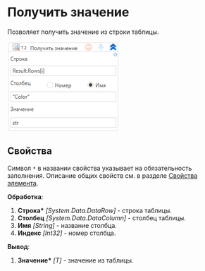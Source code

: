 # Получить значение

Позволяет получить значение из строки таблицы.

![](<../../../../.gitbook/assets1/WFDataTableGetRowItem.png>)



## Свойства
Символ `*` в названии свойства указывает на обязательность заполнения. Описание общих свойств см. в разделе [Свойства элемента](https://docs.primo-rpa.ru/primo-rpa/primo-studio/process/elements#svoistva-elementa).

**Обработка**:

1. **Строка\*** *[System.Data.DataRow]* - строка таблицы.
1. **Столбец** *[System.Data.DataColumn]* - столбец таблицы.
1. **Имя** *[String]* - название столбца.
1. **Индекс** *[Int32]* - номер столбца.

**Вывод**:

1. **Значение\*** *[T]* - значение из таблицы.

